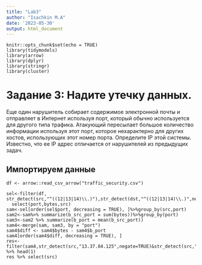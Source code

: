 ```yaml
---
title: "Lab3"
author: "Isachkin M.A"
date: '2023-05-30'
output: html_document
---
```



```{r setup, include=FALSE}
knitr::opts_chunk$set(echo = TRUE)
library(tidymodels)
library(arrow)
library(dplyr)
library(stringr)
library(cluster)
```


# Задание 3: Надите утечку данных.
Еще один нарушитель собирает содержимое электронной почты и отправляет в Интернет используя
порт, который обычно используется для другого типа трафика. Атакующий пересылает большое количество информации используя этот порт, 
которое нехарактерно для других хостов, использующих этот номер порта.
Определите IP этой системы. Известно, что ее IP адрес отличается от нарушителей из предыдущих задач.


## Импортируем данные
```{r}
df <- arrow::read_csv_arrow("traffic_security.csv")
```


```{r}
sel<-filter(df, str_detect(src,"^((12|13|14)\\.)"),str_detect(dst,"^((12|13|14)\\.)",negate=TRUE))%>%
  select(port,bytes,src)
sam<-sel[order(sel$port, decreasing = TRUE), ]%>%group_by(src,port)
sam2<-sam%>% summarize(b_src_port = sum(bytes))%>%group_by(port)
sam3<-sam2 %>% summarize(b_port = mean(b_src_port))
sam4<-merge(sam, sam3, by = "port")
sam4$diff <- sam4$bytes - sam4$b_port
sam4[order(sam4$diff, decreasing = TRUE), ]
res<-filter(sam4,str_detect(src,"13.37.84.125",negate=TRUE)&str_detect(src,"13.48.72.30",negate=TRUE)) %>% head(1)
res %>% select(src)
```